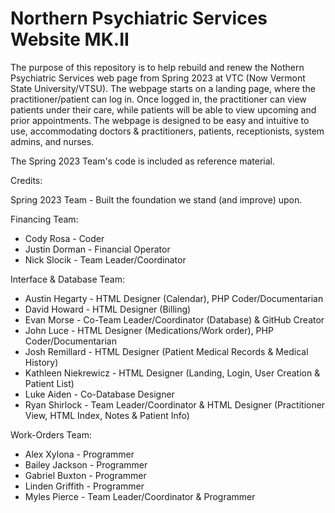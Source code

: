 # Northern Psychiatric Services Website MK.II

The purpose of this repository is to help rebuild and renew the Nothern Psychiatric Services web page from Spring 2023 at VTC (Now Vermont State University/VTSU). The webpage starts on a landing page, where the practitioner/patient can log in. Once logged in, the practitioner can view patients under their care, while patients will be able to view upcoming and prior appointments. The webpage is designed to be easy and intuitive to use, accommodating doctors & practitioners, patients, receptionists, system admins, and nurses. 

The Spring 2023 Team's code is included as reference material.

Credits:

  Spring 2023 Team - Built the foundation we stand (and improve) upon. 
 
  Financing Team:
  - Cody Rosa - Coder
  - Justin Dorman - Financial Operator
  - Nick Slocik - Team Leader/Coordinator
 
  Interface & Database Team:
  - Austin Hegarty - HTML Designer (Calendar), PHP Coder/Documentarian
  - David Howard - HTML Designer (Billing)
  - Evan Morse - Co-Team Leader/Coordinator (Database) & GitHub Creator
  - John Luce - HTML Designer (Medications/Work order), PHP Coder/Documentarian
  - Josh Remillard - HTML Designer (Patient Medical Records & Medical History)
  - Kathleen Niekrewicz - HTML Designer (Landing, Login, User Creation & Patient List)
  - Luke Aiden - Co-Database Designer
  - Ryan Shirlock - Team Leader/Coordinator & HTML Designer (Practitioner View, HTML Index, Notes & Patient Info)
 
  Work-Orders Team:
  - Alex Xylona - Programmer
  - Bailey Jackson - Programmer
  - Gabriel Buxton - Programmer
  - Linden Griffith - Programmer
  - Myles Pierce - Team Leader/Coordinator & Programmer

